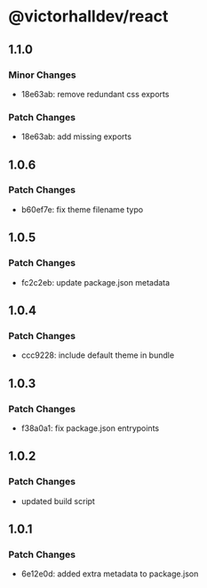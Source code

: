 # @victorhalldev/react

## 1.1.0

### Minor Changes

- 18e63ab: remove redundant css exports

### Patch Changes

- 18e63ab: add missing exports

## 1.0.6

### Patch Changes

- b60ef7e: fix theme filename typo

## 1.0.5

### Patch Changes

- fc2c2eb: update package.json metadata

## 1.0.4

### Patch Changes

- ccc9228: include default theme in bundle

## 1.0.3

### Patch Changes

- f38a0a1: fix package.json entrypoints

## 1.0.2

### Patch Changes

- updated build script

## 1.0.1

### Patch Changes

- 6e12e0d: added extra metadata to package.json
